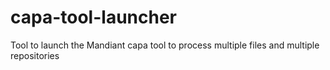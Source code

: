 # capa-tool-launcher
Tool to launch the Mandiant capa tool to process multiple files and multiple repositories
